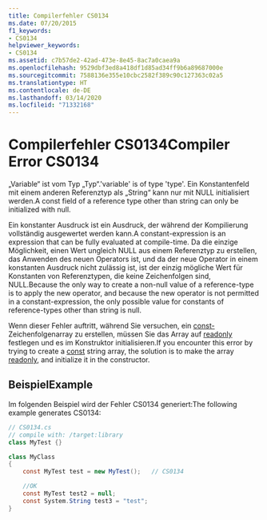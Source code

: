 ```yaml
---
title: Compilerfehler CS0134
ms.date: 07/20/2015
f1_keywords:
- CS0134
helpviewer_keywords:
- CS0134
ms.assetid: c7b57de2-42ad-473e-8e45-8ac7a0caea9a
ms.openlocfilehash: 9529dbf3ed8a418df1d85ad34ff9b6a89687000e
ms.sourcegitcommit: 7588136e355e10cbc2582f389c90c127363c02a5
ms.translationtype: HT
ms.contentlocale: de-DE
ms.lasthandoff: 03/14/2020
ms.locfileid: "71332168"
---
```

# <a name="compiler-error-cs0134"></a><span data-ttu-id="1cca4-102">Compilerfehler CS0134</span><span class="sxs-lookup"><span data-stu-id="1cca4-102">Compiler Error CS0134</span></span>

<span data-ttu-id="1cca4-103">„Variable“ ist vom Typ „Typ“.</span><span class="sxs-lookup"><span data-stu-id="1cca4-103">'variable' is of type 'type'.</span></span> <span data-ttu-id="1cca4-104">Ein Konstantenfeld mit einem anderen Referenztyp als „String“ kann nur mit NULL initialisiert werden.</span><span class="sxs-lookup"><span data-stu-id="1cca4-104">A const field of a reference type other than string can only be initialized with null.</span></span>

 <span data-ttu-id="1cca4-105">Ein konstanter Ausdruck ist ein Ausdruck, der während der Kompilierung vollständig ausgewertet werden kann.</span><span class="sxs-lookup"><span data-stu-id="1cca4-105">A constant-expression is an expression that can be fully evaluated at compile-time.</span></span> <span data-ttu-id="1cca4-106">Da die einzige Möglichkeit, einen Wert ungleich NULL aus einem Referenztyp zu erstellen, das Anwenden des neuen Operators ist, und da der neue Operator in einem konstanten Ausdruck nicht zulässig ist, ist der einzig mögliche Wert für Konstanten von Referenztypen, die keine Zeichenfolgen sind, NULL.</span><span class="sxs-lookup"><span data-stu-id="1cca4-106">Because the only way to create a non-null value of a reference-type is to apply the new operator, and because the new operator is not permitted in a constant-expression, the only possible value for constants of reference-types other than string is null.</span></span>

 <span data-ttu-id="1cca4-107">Wenn dieser Fehler auftritt, während Sie versuchen, ein [const-](../keywords/const.md)Zeichenfolgenarray zu erstellen, müssen Sie das Array auf [readonly](../keywords/readonly.md) festlegen und es im Konstruktor initialisieren.</span><span class="sxs-lookup"><span data-stu-id="1cca4-107">If you encounter this error by trying to create a [const](../keywords/const.md) string array, the solution is to make the array [readonly](../keywords/readonly.md), and initialize it in the constructor.</span></span>

## <a name="example"></a><span data-ttu-id="1cca4-108">Beispiel</span><span class="sxs-lookup"><span data-stu-id="1cca4-108">Example</span></span>

 <span data-ttu-id="1cca4-109">Im folgenden Beispiel wird der Fehler CS0134 generiert:</span><span class="sxs-lookup"><span data-stu-id="1cca4-109">The following example generates CS0134:</span></span>

```csharp
// CS0134.cs
// compile with: /target:library
class MyTest {}

class MyClass
{
    const MyTest test = new MyTest();   // CS0134

    //OK
    const MyTest test2 = null;
    const System.String test3 = "test";
}
```
